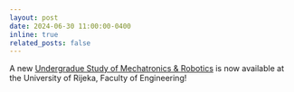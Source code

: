```yaml
---
layout: post
date: 2024-06-30 11:00:00-0400
inline: true
related_posts: false
---
```


A new <a href="https://upisi.riteh.hr/mehatronika-i-robotika/">Undergradue Study of Mechatronics & Robotics</a> is now available at the University of Rijeka, Faculty of Engineering!